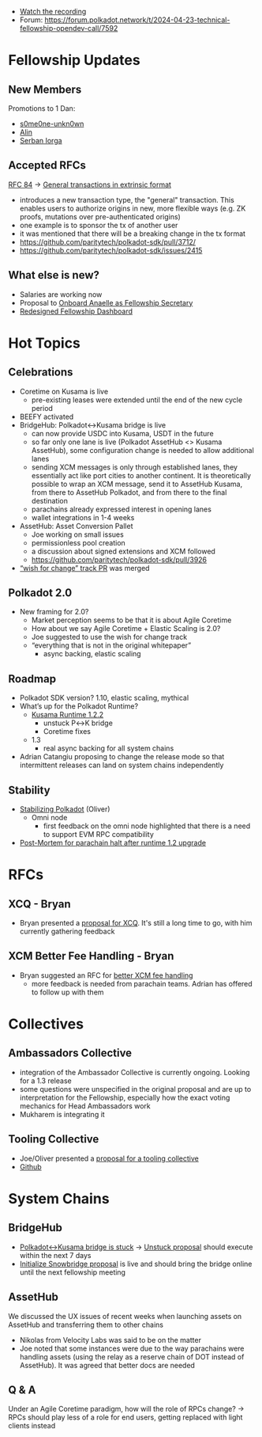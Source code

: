 - [Watch the recording](https://www.youtube.com/watch?v=n6U-UbX546E)
- Forum: https://forum.polkadot.network/t/2024-04-23-technical-fellowship-opendev-call/7592

# Fellowship Updates

## New Members
Promotions to 1 Dan:
- [s0me0ne-unkn0wn](https://collectives.polkassembly.io/referenda/91)
- [Alin](https://collectives.polkassembly.io/referenda/92)
- [Serban Iorga](https://collectives.polkassembly.io/referenda/93)
## Accepted RFCs
[RFC 84](https://collectives.polkassembly.io/referenda/99) → [General transactions in extrinsic format](https://github.com/polkadot-fellows/RFCs/pull/84)
   - introduces a new transaction type, the "general" transaction. This enables users to authorize origins in new, more flexible ways (e.g. ZK proofs, mutations over pre-authenticated origins)
   - one example is to sponsor the tx of another user
   - it was mentioned that there will be a breaking change in the tx format
   - https://github.com/paritytech/polkadot-sdk/pull/3712/
   - https://github.com/paritytech/polkadot-sdk/issues/2415
## What else is new?
- Salaries are working now
- Proposal to [Onboard Anaelle as Fellowship Secretary](https://collectives.subsquare.io/fellowship/referenda/103)
- [Redesigned Fellowship Dashboard](https://polkadot-fellows.github.io/dashboard/)

# Hot Topics

## Celebrations

- Coretime on Kusama is live
    - pre-existing leases were extended until the end of the new cycle period
- BEEFY activated
- BridgeHub: Polkadot↔Kusama bridge is live
    - can now provide USDC into Kusama, USDT in the future
    - so far only one lane is live (Polkadot AssetHub \<\> Kusama AssetHub), some configuration change is needed to allow additional lanes
    - sending XCM messages is only through established lanes, they essentially act like port cities to another continent. It is theoretically possible to wrap an XCM message, send it to AssetHub Kusama, from there to AssetHub Polkadot, and from there to the final destination
    - parachains already expressed interest in opening lanes
    - wallet integrations in 1-4 weeks
- AssetHub: Asset Conversion Pallet
    - Joe working on small issues
    - permissionless pool creation
    - a discussion about signed extensions and XCM followed
    - https://github.com/paritytech/polkadot-sdk/pull/3926
- [“wish for change” track PR](https://github.com/polkadot-fellows/runtimes/pull/184) was merged

## Polkadot 2.0

- New framing for 2.0?
    - Market perception seems to be that it is about Agile Coretime
    - How about we say Agile Coretime + Elastic Scaling is 2.0?
    - Joe suggested to use the wish for change track
    - “everything that is not in the original whitepaper”
        - async backing, elastic scaling

## Roadmap

- Polkadot SDK version? 1.10, elastic scaling, mythical
- What’s up for the Polkadot Runtime?
    - [Kusama Runtime 1.2.2](https://kusama.polkassembly.io/referenda/380)
        - unstuck P↔K bridge
        - Coretime fixes
    - 1.3
        - real async backing for all system chains
- Adrian Catangiu proposing to change the release mode so that intermittent releases can land on system chains independently

## Stability

- [Stabilizing Polkadot](https://forum.polkadot.network/t/stabilizing-polkadot/7175) (Oliver)
    - Omni node
        - first feedback on the omni node highlighted that there is a need to support EVM RPC compatibility
- [Post-Mortem for parachain halt after runtime 1.2 upgrade](https://forum.polkadot.network/t/2024-04-21-polkadot-parachains-stalled-until-next-session/7526)

# RFCs

## XCQ - Bryan
- Bryan presented a [proposal for XCQ](https://hackmd.io/8L3tonc9RQaVxKO5YyBK6Q?view). It's still a long time to go, with him currently gathering feedback

## XCM Better Fee Handling - Bryan

- Bryan suggested an RFC for [better XCM fee handling](https://github.com/paritytech/xcm-format/pull/53)
  - more feedback is needed from parachain teams. Adrian has offered to follow up with them

# Collectives

## Ambassadors Collective
- integration of the Ambassador Collective is currently ongoing. Looking for a 1.3 release
- some questions were unspecified in the original proposal and are up to interpretation for the Fellowship, especially how the exact voting mechanics for Head Ambassadors work
- Mukharem is integrating it

## Tooling Collective

- Joe/Oliver presented a [proposal for a tooling collective](https://forum.polkadot.network/t/proposing-the-polkadot-tooling-collective-potoc/6915)
- [Github](https://github.com/polkadot-tooling-collective)

# System Chains

## BridgeHub

- [Polkadot↔Kusama bridge is stuck](https://forum.polkadot.network/t/polkadot-kusama-bridge/2971/45?u=alice_und_bob) → [Unstuck proposal](https://polkadot.polkassembly.io/referenda/694) should execute within the next 7 days
- [Initialize Snowbridge proposal](https://polkadot.subsquare.io/referenda/680) is live and should bring the bridge online until the next fellowship meeting

## AssetHub

We discussed the UX issues of recent weeks when launching assets on AssetHub and transferring them to other chains
- Nikolas from Velocity Labs was said to be on the matter
- Joe noted that some instances were due to the way parachains were handling assets (using the relay as a reserve chain of DOT instead of AssetHub). It was agreed that better docs are needed


## Q & A
Under an Agile Coretime paradigm, how will the role of RPCs change? -> RPCs should play less of a role for end users, getting replaced with light clients instead